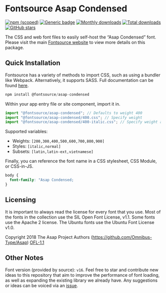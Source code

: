 # Fontsource Asap Condensed

[![npm (scoped)](https://img.shields.io/npm/v/@fontsource/asap-condensed?color=brightgreen)](https://www.npmjs.com/package/@fontsource/asap-condensed) [![Generic badge](https://img.shields.io/badge/fontsource-passing-brightgreen)](https://github.com/fontsource/fontsource) [![Monthly downloads](https://badgen.net/npm/dm/@fontsource/asap-condensed)](https://github.com/fontsource/fontsource) [![Total downloads](https://badgen.net/npm/dt/@fontsource/asap-condensed)](https://github.com/fontsource/fontsource) [![GitHub stars](https://img.shields.io/github/stars/fontsource/fontsource.svg?style=social&label=Star)](https://github.com/fontsource/fontsource/stargazers)

The CSS and web font files to easily self-host the “Asap Condensed” font. Please visit the main [Fontsource website](https://fontsource.org/fonts/asap-condensed) to view more details on this package.

## Quick Installation

Fontsource has a variety of methods to import CSS, such as using a bundler like Webpack. Alternatively, it supports SASS. Full documentation can be found [here](https://beta.fontsource.org/docs/getting-started/introduction).

```javascript
npm install @fontsource/asap-condensed
```

Within your app entry file or site component, import it in.

```javascript
import "@fontsource/asap-condensed"; // Defaults to weight 400
import "@fontsource/asap-condensed/400.css"; // Specify weight
import "@fontsource/asap-condensed/400-italic.css"; // Specify weight and style

```

Supported variables:
- Weights: `[200,300,400,500,600,700,800,900]`
- Styles: `[italic,normal]`
- Subsets: `[latin,latin-ext,vietnamese]`

Finally, you can reference the font name in a CSS stylesheet, CSS Module, or CSS-in-JS.

```css
body {
  font-family: "Asap Condensed;
}
```

## Licensing
It is important to always read the license for every font that you use.
Most of the fonts in the collection use the SIL Open Font License, v1.1. Some fonts use the Apache 2 license. The Ubuntu fonts use the Ubuntu Font License v1.0.

Copyright 2018 The Asap Project Authors (https://github.com/Omnibus-Type/Asap)
[OFL-1.1](http://scripts.sil.org/OFL)

## Other Notes
Font version (provided by source): `v16`.
Feel free to star and contribute new ideas to this repository that aim to improve the performance of font loading, as well as expanding the existing library we already have. Any suggestions or ideas can be voiced via an [issue](https://github.com/fontsource/fontsource/issues).